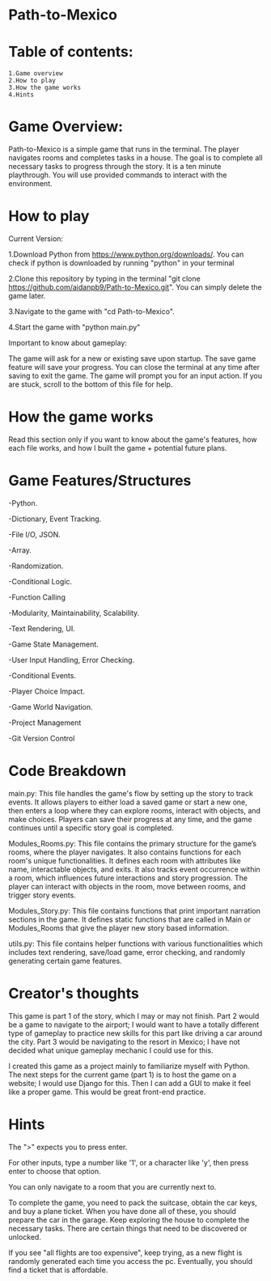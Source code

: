 # Path-to-Mexico

# Table of contents:

    1.Game overview
    2.How to play
    3.How the game works
    4.Hints


# Game Overview:

Path-to-Mexico is a simple game that runs in the terminal. The player navigates rooms and completes tasks in a house. The goal is to complete all necessary tasks to progress through the story. It is a ten minute playthrough. You will use provided commands to interact with the environment.

# How to play
Current Version:

1.Download Python from https://www.python.org/downloads/. You can check if python is downloaded by running "python" in your terminal

2.Clone this repository by typing in the terminal "git clone https://github.com/aidanpb9/Path-to-Mexico.git". You can simply delete the game later.

3.Navigate to the game with "cd Path-to-Mexico".

4.Start the game with "python main.py"

Important to know about gameplay:

The game will ask for a new or existing save upon startup. The save game feature will save your progress. You can close the terminal at any time after saving to exit the game. The game will prompt you for an input action. If you are stuck, scroll to the bottom of this file for help.

# How the game works

Read this section only if you want to know about the game's features, how each file works, and how I built the game + potential future plans.

# Game Features/Structures

-Python.

-Dictionary, Event Tracking.

-File I/O, JSON.

-Array.

-Randomization.

-Conditional Logic.

-Function Calling

-Modularity, Maintainability, Scalability.

-Text Rendering, UI.

-Game State Management.

-User Input Handling, Error Checking.

-Conditional Events.

-Player Choice Impact. 

-Game World Navigation.

-Project Management

-Git Version Control

# Code Breakdown

main.py: This file handles the game's flow by setting up the story to track events. It allows players to either load a saved game or start a new one, then enters a loop where they can explore rooms, interact with objects, and make choices. Players can save their progress at any time, and the game continues until a specific story goal is completed.

Modules_Rooms.py: This file contains the primary structure for the game’s rooms, where the player navigates. It also contains functions for each room's unique functionalities. It defines each room with attributes like name, interactable objects, and exits. It also tracks event occurrence within a room, which influences future interactions and story progression. The player can interact with objects in the room, move between rooms, and trigger story events.

Modules_Story.py: This file contains functions that print important narration sections in the game. It defines static functions that are called in Main or Modules_Rooms that give the player new story based information.

utils.py: This file contains helper functions with various functionalities which includes text rendering, save/load game, error checking, and randomly generating certain game features.

# Creator's thoughts

This game is part 1 of the story, which I may or may not finish. Part 2 would be a game to navigate to the airport; I would want to have a totally different type of gameplay to practice new skills for this part like driving a car around the city. Part 3 would be navigating to the resort in Mexico; I have not decided what unique gameplay mechanic I could use for this. 

I created this game as a project mainly to familiarize myself with Python. The next steps for the current game (part 1) is to host the game on a website; I would use Django for this. Then I can add a GUI to make it feel like a proper game. This would be great front-end practice.

# Hints

The ">" expects you to press enter.

For other inputs, type a number like '1', or a character like 'y', then press enter to choose that option.

You can only navigate to a room that you are currently next to.

To complete the game, you need to pack the suitcase, obtain the car keys, and buy a plane ticket. When you have done all of these, you should prepare the car in the garage. Keep exploring the house to complete the necessary tasks. There are certain things that need to be discovered or unlocked.

If you see "all flights are too expensive", keep trying, as a new flight is randomly generated each time you access the pc. Eventually, you should find a ticket that is affordable.